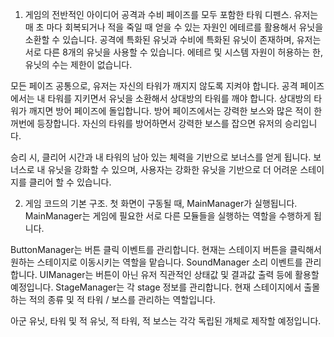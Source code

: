 1. 게임의 전반적인 아이디어
공격과 수비 페이즈를 모두 포함한 타워 디펜스.
유저는 매 초 마다 회복되거나 적을 죽일 때 얻을 수 있는 자원인 에테르를 활용해서 유닛을 소환할 수 있습니다.
공격에 특화된 유닛과 수비에 특화된 유닛이 존재하며, 유저는 서로 다른 8개의 유닛을 사용할 수 있습니다. 에테르 및 시스템 자원이 허용하는 한, 유닛의 수는 제한이 없습니다.

모든 페이즈 공통으로, 유저는 자신의 타워가 깨지지 않도록 지켜야 합니다.
공격 페이즈에서는 내 타워를 지키면서 유닛을 소환해서 상대방의 타워를 깨야 합니다.
상대방의 타워가 깨지면 방어 페이즈에 돌입합니다.
방어 페이즈에서는 강력한 보스와 많은 적이 한꺼번에 등장합니다.
자신의 타워를 방어하면서 강력한 보스를 잡으면 유저의 승리입니다.

승리 시, 클리어 시간과 내 타워의 남아 있는 체력을 기반으로 보너스를 얻게 됩니다.
보너스로 내 유닛을 강화할 수 있으며, 사용자는 강화한 유닛을 기반으로 더 어려운 스테이지를 클리어 할 수 있습니다.

2. 게임 코드의 기본 구조.
첫 화면이 구동될 때, MainManager가 실행됩니다. MainManager는 게임에 필요한 서로 다른 모듈들을 실행하는 역할을 수행하게 됩니다.

ButtonManager는 버튼 클릭 이벤트를 관리합니다. 현재는 스테이지 버튼을 클릭해서 원하는 스테이지로 이동시키는 역할을 맡습니다.
SoundManager 소리 이벤트를 관리합니다.
UIManager는 버튼이 아닌 유저 직관적인 상태값 및 결과값 출력 등에 활용할 예정입니다.
StageManager는 각 stage 정보를 관리합니다. 현재 스테이지에서 출몰하는 적의 종류 및 적 타워 / 보스를 관리하는 역할입니다.

아군 유닛, 타워 및 적 유닛, 적 타워, 적 보스는 각각 독립된 개체로 제작할 예정입니다.